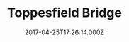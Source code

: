 ---
date: 2017-04-25T17:26:14.000Z
title: Toppesfield Bridge
latitude: 52.04077641340885
longitude: 0.9519222660170001
category: checkin
---